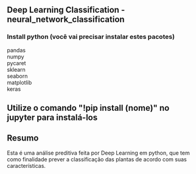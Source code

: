 ## Deep Learning Classification - neural_network_classification

### Install python (você vai precisar instalar estes pacotes)

pandas <br>
numpy <br>
pycaret <br>
sklearn <br>
seaborn <br>
matplotlib <br>
keras <br>

## Utilize o comando "!pip install (nome)" no jupyter para instalá-los

## Resumo <br>
Esta é uma análise preditiva feita por Deep Learning em python, que tem <br>
como finalidade prever a classificação das plantas de acordo com suas características.
